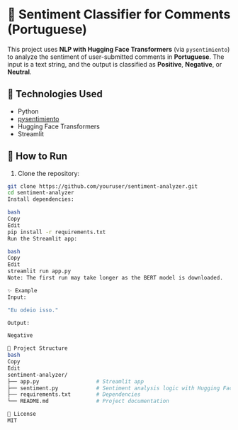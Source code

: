 # 💬 Sentiment Classifier for Comments (Portuguese)

This project uses **NLP with Hugging Face Transformers** (via `pysentimiento`) to analyze the sentiment of user-submitted comments in **Portuguese**. The input is a text string, and the output is classified as **Positive**, **Negative**, or **Neutral**.

## 🔧 Technologies Used
- Python
- [pysentimiento](https://github.com/josecannete/pysentimiento)
- Hugging Face Transformers
- Streamlit

## 🚀 How to Run

1. Clone the repository:
```bash
git clone https://github.com/youruser/sentiment-analyzer.git
cd sentiment-analyzer
Install dependencies:

bash
Copy
Edit
pip install -r requirements.txt
Run the Streamlit app:

bash
Copy
Edit
streamlit run app.py
Note: The first run may take longer as the BERT model is downloaded.

✨ Example
Input:

"Eu odeio isso."

Output:

Negative

📁 Project Structure
bash
Copy
Edit
sentiment-analyzer/
├── app.py                  # Streamlit app
├── sentiment.py            # Sentiment analysis logic with Hugging Face
├── requirements.txt        # Dependencies
└── README.md               # Project documentation

📄 License
MIT